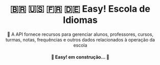 <h1 align="center">
    🇧🇷 🇺🇸 🇫🇷 🇩🇪 Easy! Escola de Idiomas
</h1>
<p align="center">🚀 A API fornece recursos para gerenciar alunos, professores, cursos, turmas, notas, frequências e outros dados relacionados à operação da escola </p>


<h4 align="center"> 
	🚧  Easy! em construção...  🚧
</h4>
